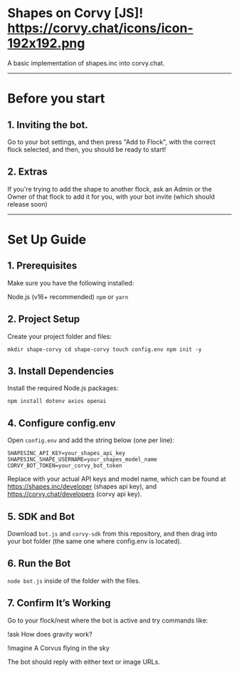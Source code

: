 # Shapes on Corvy [JS]! https://corvy.chat/icons/icon-192x192.png

A basic implementation of shapes.inc into corvy.chat.

-----------------------------------------------------

# Before you start

## 1. Inviting the bot.

Go to your bot settings, and then press "Add to Flock", with the correct flock selected, and then, you should be ready to start!

## 2. Extras

If you're trying to add the shape to another flock, ask an Admin or the Owner of that flock to add it for you, with your bot invite (which should release soon)

-----------------------------------------------------

# Set Up Guide

## 1. Prerequisites

Make sure you have the following installed:

Node.js (v16+ recommended)
`npm` or `yarn`

## 2. Project Setup

Create your project folder and files:

`mkdir shape-corvy
cd shape-corvy
touch config.env
npm init -y`

## 3. Install Dependencies

Install the required Node.js packages:

`npm install dotenv axios openai`

## 4. Configure config.env

Open `config.env` and add the string below (one per line):

`` SHAPESINC_API_KEY=your_shapes_api_key
SHAPESINC_SHAPE_USERNAME=your_shapes_model_name
CORVY_BOT_TOKEN=your_corvy_bot_token ``

Replace with your actual API keys and model name, which can be found at https://shapes.inc/developer (shapes api key), and https://corvy.chat/developers (corvy api key).

## 5. SDK and Bot

Download `bot.js` and `corvy-sdk` from this repository, and then drag into your bot folder (the same one where config.env is located).

## 6. Run the Bot

`node bot.js` inside of the folder with the files.

## 7. Confirm It’s Working

Go to your flock/nest where the bot is active and try commands like:

!ask How does gravity work?

!imagine A Corvus flying in the sky

The bot should reply with either text or image URLs.



